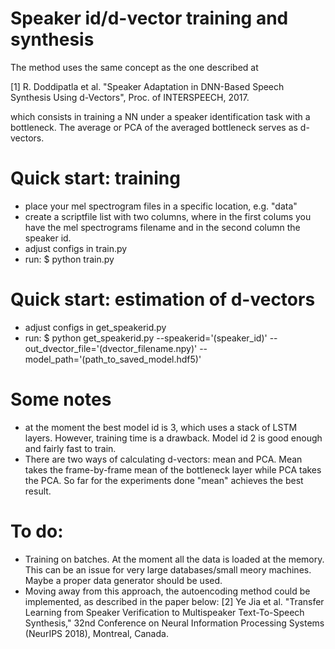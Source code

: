 # Speaker id/d-vector training and synthesis

The method uses the same concept as the one described at

[1] R. Doddipatla et al. "Speaker Adaptation in DNN-Based Speech Synthesis Using d-Vectors", Proc. of INTERSPEECH, 2017.

which consists in training a NN under a speaker identification task with a bottleneck. The average or PCA of the averaged bottleneck serves as d-vectors.

# Quick start: training

- place your mel spectrogram files in a specific location, e.g. "data"
- create a scriptfile list with two columns, where in the first colums you have the mel spectrograms filename and in the second column the speaker id.
- adjust configs in train.py
- run:
$ python train.py

# Quick start: estimation of d-vectors

- adjust configs in get_speakerid.py
- run:
$ python get_speakerid.py --speakerid='(speaker_id)' --out_dvector_file='(dvector_filename.npy)' --model_path='(path_to_saved_model.hdf5)'

# Some notes

- at the moment the best model id is 3, which uses a stack of LSTM layers. However, training time is a drawback. Model id 2 is good enough and fairly fast to train.
- There are two ways of calculating d-vectors: mean and PCA. Mean takes the frame-by-frame mean of the bottleneck layer while PCA takes the PCA. So far for the experiments done "mean" achieves the best result.

# To do:

- Training on batches. At the moment all the data is loaded at the memory. This can be an issue for very large databases/small meory machines. Maybe a proper data generator should be used.
- Moving away from this approach, the autoencoding method could be implemented, as described in the paper below:
[2] Ye Jia et al. "Transfer Learning from Speaker Verification to Multispeaker Text-To-Speech Synthesis," 32nd Conference on Neural Information Processing Systems (NeurIPS 2018), Montreal, Canada.

